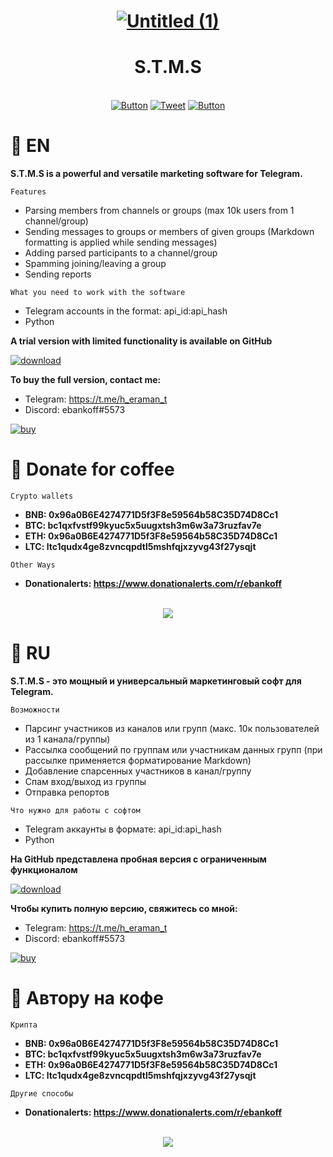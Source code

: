 <div align="center">

# [![Untitled (1)](https://user-images.githubusercontent.com/80776324/194964285-9c4d606d-6e48-41e9-9fa1-cd8b43f70b09.png)](https://github.com/ebankoff/S.T.M.S/releases/tag/TRIAL)
# S.T.M.S

​​​​​​</br>[![Button](https://badgen.net/badge/patreon/patreon/white?icon=patreon&label)](https://www.patreon.com/ebankoff) [![Tweet](https://img.shields.io/twitter/url/http/shields.io.svg?style=social)](https://twitter.com/intent/tweet?text=Get%20over%20170%20free%20design%20blocks%20based%20on%20Bootstrap%204&url=https://www.froala.com/design-blocks&via=froala&hashtags=bootstrap,design,templates,blocks,developers) [![Button](https://badgen.net/badge/ebankoff/ebankoff/white?icon=github&label)](https://github.com/ebankoff) 

</div>

# 📌 EN

**S.T.M.S is a powerful and versatile marketing software for Telegram.**

`Features`
* Parsing members from channels or groups (max 10k users from 1 channel/group)
* Sending messages to groups or members of given groups (Markdown formatting is applied while sending messages)
* Adding parsed participants to a channel/group 
* Spamming joining/leaving a group
* Sending reports

`What you need to work with the software`
* Telegram accounts in the format: api_id:api_hash
* Python

**A trial version with limited functionality is available on GitHub**

[![download](https://user-images.githubusercontent.com/80776324/194966073-a2f42d70-916e-420f-a757-b0a29222192e.png)](https://github.com/ebankoff/S.T.M.S/releases/tag/TRIAL)

**To buy the full version, contact me:**
* Telegram: https://t.me/h_eraman_t
* Discord: ebankoff#5573

[![buy](https://user-images.githubusercontent.com/80776324/194965690-e26ba9fe-dd8e-49bf-aaa9-4e684ec5a689.png)](https://t.me/h_eraman_t)


# 📌 Donate for coffee

`Crypto wallets`
* **BNB: 0x96a0B6E4274771D5f3F8e59564b58C35D74D8Cc1**
* **BTC: bc1qxfvstf99kyuc5x5uugxtsh3m6w3a73ruzfav7e**
* **ETH: 0x96a0B6E4274771D5f3F8e59564b58C35D74D8Cc1**
* **LTC: ltc1qudx4ge8zvncqpdtl5mshfqjxzyvg43f27ysqjt**

`Other Ways`
* **Donationalerts: https://www.donationalerts.com/r/ebankoff**

<div align="center">

​​​​​​</br>[![](https://i.ibb.co/vPFFxvx/qr-code.gif)](https://www.donationalerts.com/r/ebankoff)

</div>

# 📌 RU

**S.T.M.S - это мощный и универсальный маркетинговый софт для Telegram.**

`Возможности`
* Парсинг участников из каналов или групп (макс. 10к пользователей из 1 канала/группы)
* Рассылка сообщений по группам или участникам данных групп (при рассылке применяется форматирование Markdown)
* Добавление спарсенных участников в канал/группу 
* Спам вход/выход из группы
* Отправка репортов

`Что нужно для работы с софтом`
* Telegram аккаунты в формате: api_id:api_hash
* Python

**На GitHub представлена пробная версия с ограниченным функционалом**

[![download](https://user-images.githubusercontent.com/80776324/194966167-f702be9f-4e47-493b-852e-ad3cbced382e.png)](https://github.com/ebankoff/S.T.M.S/releases/tag/TRIAL)

**Чтобы купить полную версию, свяжитесь со мной:**
* Telegram: https://t.me/h_eraman_t
* Discord: ebankoff#5573

[![buy](https://user-images.githubusercontent.com/80776324/194966226-c0e38ea7-b855-4031-862b-1470312574e2.png)](https://t.me/h_eraman_t)

# 📌 Автору на кофе

`Крипта`
* **BNB: 0x96a0B6E4274771D5f3F8e59564b58C35D74D8Cc1**
* **BTC: bc1qxfvstf99kyuc5x5uugxtsh3m6w3a73ruzfav7e**
* **ETH: 0x96a0B6E4274771D5f3F8e59564b58C35D74D8Cc1**
* **LTC: ltc1qudx4ge8zvncqpdtl5mshfqjxzyvg43f27ysqjt**

`Другие способы`
* **Donationalerts: https://www.donationalerts.com/r/ebankoff**

<div align="center">

​​​​​​</br>[![](https://i.ibb.co/vPFFxvx/qr-code.gif)](https://www.donationalerts.com/r/ebankoff)

</div>
